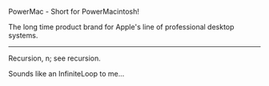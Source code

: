 PowerMac - Short for PowerMacintosh!

The long time product brand for Apple's line of professional desktop systems.

----

Recursion, n; see recursion.

Sounds like an InfiniteLoop to me...
